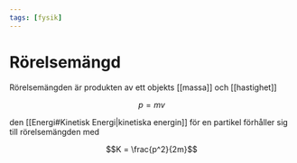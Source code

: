 ```yaml
---
tags: [fysik]
---
```

# Rörelsemängd 

Rörelsemängden är produkten av ett objekts [[massa]] och [[hastighet]]

$$ p = mv$$

den [[Energi#Kinetisk Energi|kinetiska energin]] för en partikel förhåller sig till rörelsemängden med

$$K = \frac{p^2}{2m}$$
